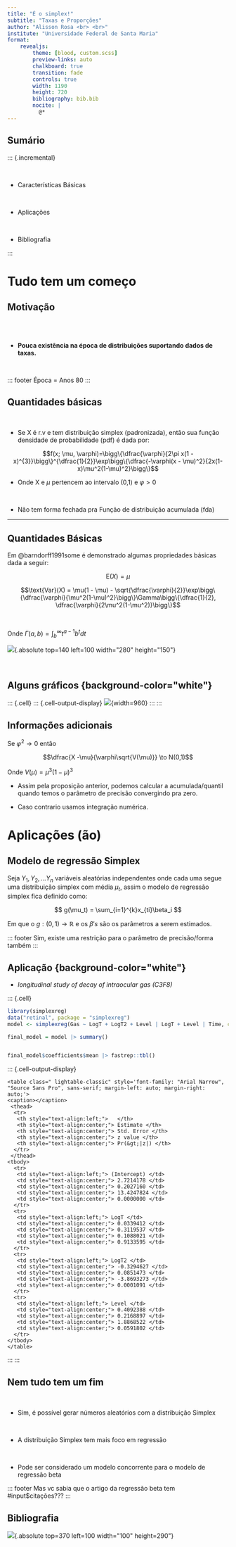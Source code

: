 ```yaml
---
title: "É o simplex!"
subtitle: "Taxas e Proporções"
author: "Alisson Rosa <br> <br>"
institute: "Universidade Federal de Santa Maria"
format: 
    revealjs:
        theme: [blood, custom.scss]
        preview-links: auto
        chalkboard: true
        transition: fade
        controls: true
        width: 1190
        height: 720
        bibliography: bib.bib
        nocite: |
          @*
---
```



## Sumário

::: {.incremental}

<br />

- Características Básicas

<br />

 

- Aplicações

<br />



- Bibliografia

:::







# Tudo tem um começo

## Motivação 


<br />
<br />

- **Pouca existência na época de distribuições suportando dados de taxas.**

<br />

 





::: footer
Época = Anos 80
:::


## Quantidades básicas


<br />



- Se X é r.v e tem distribuição simplex (padronizada), então sua função densidade de probabilidade (pdf) é dada por:


$$f(x; \mu, \varphi)=\bigg\{\dfrac{\varphi}{2\pi x(1 - x)^{3}}\bigg\}^{\dfrac{1}{2}}\exp\bigg\{\dfrac{-\varphi(x - \mu)^2}{2x(1-x)\mu^2(1-\mu)^2}\bigg\}$$


* Onde X e $\mu$ pertencem ao intervalo (0,1) e $\varphi > 0$


<br />

* Não tem forma fechada pra Função de distribuição acumulada (fda)




---

## Quantidades Básicas

Em @barndorff1991some é demonstrado algumas propriedades básicas dada a seguir:
<br />



$$\text{E}(X) = \mu$$ 

$$\text{Var}(X) = \mu(1 - \mu) - \sqrt{\dfrac{\varphi}{2}}\exp\bigg\{\dfrac{\varphi}{\mu^2(1-\mu)^2}\bigg\}\Gamma\bigg\{\dfrac{1}{2}, \dfrac{\varphi}{2\mu^2(1-\mu^2)}\bigg\}$$


<br />

Onde $\Gamma(a,b) = \int_{b}^{\infty}t^{a-1}b^tdt$


![](https://stickerly.pstatic.net/sticker_pack/gmCtSwxEQgkehtxGX6Ohhg/0E91E6/31/2519c2c6-833e-450a-be58-edd0e0e9187e.png){.absolute top=140 left=100 width="280" height="150"}


<br />


## Alguns gráficos {background-color="white"}




::: {.cell}
::: {.cell-output-display}
![](index_files/figure-revealjs/unnamed-chunk-1-1.png){width=960}
:::
:::





## Informações adicionais

Se $\varphi^2 \to 0$ então

$$\dfrac{X -\mu}{\varphi\sqrt{V(\mu)}} \to N(0,1)$$



Onde $V(\mu) = \mu^3(1-\mu)^3$

* Assim pela proposição anterior, podemos calcular a acumulada/quantil quando temos o parâmetro de precisão convergindo pra zero.

* Caso contrario usamos integração numérica.


# Aplicações (ão)

## Modelo de regressão Simplex

Seja $Y_1, Y_2,... Y_n$ variáveis aleatórias independentes onde cada uma segue uma distribuição simplex com média $\mu_t$, assim o modelo de regressão simplex fica definido como:

$$
g(\mu_t) = \sum_{i=1}^{k}x_{ti}\beta_i
$$


Em que o $g: (0,1) \to 	\mathbb{R}$ e os $\beta's$ são os parâmetros a serem estimados.

::: footer
Sim, existe uma restrição para o parâmetro de precisão/forma também
:::

## Aplicação {background-color="white"}

* *longitudinal study of decay of intraocular gas (C3F8)*


::: {.cell}

```{.r .cell-code}
library(simplexreg)
data("retinal", package = "simplexreg")
model <- simplexreg(Gas ~ LogT + LogT2 + Level | LogT + Level | Time, corr = "AR1", id = ID, data = retinal)

final_model = model |> summary()


final_model$coefficients$mean |> fastrep::tbl()
```

::: {.cell-output-display}
`````{=html}
<table class=" lightable-classic" style='font-family: "Arial Narrow", "Source Sans Pro", sans-serif; margin-left: auto; margin-right: auto;'>
<caption></caption>
 <thead>
  <tr>
   <th style="text-align:left;">   </th>
   <th style="text-align:center;"> Estimate </th>
   <th style="text-align:center;"> Std. Error </th>
   <th style="text-align:center;"> z value </th>
   <th style="text-align:center;"> Pr(&gt;|z|) </th>
  </tr>
 </thead>
<tbody>
  <tr>
   <td style="text-align:left;"> (Intercept) </td>
   <td style="text-align:center;"> 2.7214178 </td>
   <td style="text-align:center;"> 0.2027160 </td>
   <td style="text-align:center;"> 13.4247824 </td>
   <td style="text-align:center;"> 0.0000000 </td>
  </tr>
  <tr>
   <td style="text-align:left;"> LogT </td>
   <td style="text-align:center;"> 0.0339412 </td>
   <td style="text-align:center;"> 0.3119537 </td>
   <td style="text-align:center;"> 0.1088021 </td>
   <td style="text-align:center;"> 0.9133595 </td>
  </tr>
  <tr>
   <td style="text-align:left;"> LogT2 </td>
   <td style="text-align:center;"> -0.3294627 </td>
   <td style="text-align:center;"> 0.0851473 </td>
   <td style="text-align:center;"> -3.8693273 </td>
   <td style="text-align:center;"> 0.0001091 </td>
  </tr>
  <tr>
   <td style="text-align:left;"> Level </td>
   <td style="text-align:center;"> 0.4092388 </td>
   <td style="text-align:center;"> 0.2168897 </td>
   <td style="text-align:center;"> 1.8868522 </td>
   <td style="text-align:center;"> 0.0591802 </td>
  </tr>
</tbody>
</table>

`````
:::
:::

## Nem tudo tem um fim
<br />

* Sim, é possível gerar números aleatórios com a distribuição Simplex

<br />

* A distribuição Simplex tem  mais foco em regressão

<br />

* Pode ser considerado um modelo concorrente para o modelo de regressão beta




::: footer
Mas vc sabia que o artigo da regressão beta tem #input$citações???
:::

## Bibliografia

![](https://media.tenor.com/OaFwdekCkuIAAAAC/evangelion-rei-plush.gif){.absolute top=370 left=100 width="100" height=290"}
